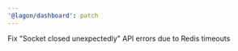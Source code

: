 ```yaml
---
'@lagon/dashboard': patch
---
```


Fix "Socket closed unexpectedly" API errors due to Redis timeouts
